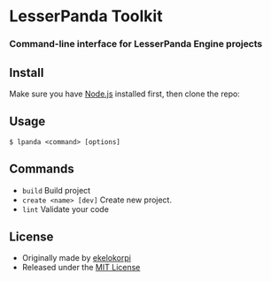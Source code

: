 # LesserPanda Toolkit

### Command-line interface for LesserPanda Engine projects

## Install

Make sure you have [Node.js](http://nodejs.org/) installed first, then clone the repo:

## Usage

    $ lpanda <command> [options]

## Commands

- `build` Build project
- `create <name> [dev]` Create new project.
- `lint` Validate your code

## License

- Originally made by [ekelokorpi](https://github.com/ekelokorpi)
- Released under the [MIT License](http://opensource.org/licenses/MIT)

